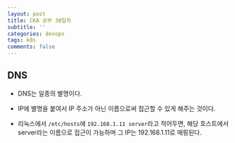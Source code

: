 ```yaml
---
layout: post
title: CKA 공부 30일차
subtitle: ''
categories: devops
tags: k8s
comments: false
---
```


## DNS

- DNS는 일종의 별명이다.

- IP에 별명을 붙여서 IP 주소가 아닌 이름으로써 접근할 수 있게 해주는 것이다.

- 리눅스에서 `/etc/hosts`에 `192.168.1.11 server`라고 적어두면, 해당 호스트에서 server라는 이름으로 접근이 가능하며 그 IP는 192.168.1.11로 매핑된다.
